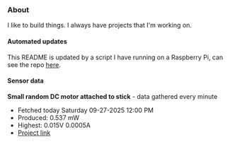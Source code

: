 ### About
I like to build things. I always have projects that I'm working on.

#### Automated updates
This README is updated by a script I have running on a Raspberry Pi, can see the repo [here](https://github.com/jdc-cunningham/raspi-git-repo-updater).

#### Sensor data


**Small random DC motor attached to stick** - data gathered every minute
- Fetched today Saturday 09-27-2025 12:00 PM
- Produced: 0.537 mW
- Highest: 0.015V 0.0005A
- [Project link](https://github.com/jdc-cunningham/turbine-raspi)